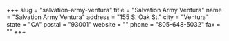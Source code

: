 +++
slug = "salvation-army-ventura"
title = "Salvation Army Ventura"
name = "Salvation Army Ventura"
address = "155 S. Oak St."
city = "Ventura"
state = "CA"
postal = "93001"
website = ""
phone = "805-648-5032"
fax = ""
+++
